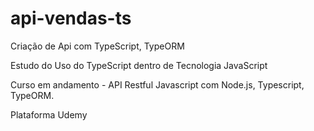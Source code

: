 # api-vendas-ts
Criação de Api com TypeScript, TypeORM 

Estudo do Uso do TypeScript dentro de Tecnologia JavaScript

Curso em andamento - 
API Restful Javascript com Node.js, Typescript, TypeORM.

Plataforma Udemy


